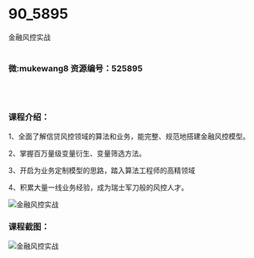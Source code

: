 # 90_5895
金融风控实战
<br/></br>
<h3>微:mukewang8 资源编号：525895</h3>
<br/></br>
<h3>课程介绍：</h3>
<p>1、全面了解信贷风控领域的算法和业务，能完整、规范地搭建<a title="查看与 金融风控 相关的文章" target="_blank">金融风控</a>模型。</p>
<p>2、掌握百万量级变量衍生、变量筛选方法。</p>
<p>3、开启为业务定制模型的思路，踏入算法工程师的高精领域</p>
<p>4、积累大量一线业务经验，成为瑞士军刀般的风控人才。</p>
<p><img src="https://www.ko996.com/wp-content/uploads/img/2019/07/356-7-300x216.jpg" alt="金融风控实战"></p>
<h3>课程截图：</h3>
<p><img src="https://www.ko996.com/wp-content/uploads/img/2019/07/2-79.png" alt="金融风控实战"></p>

